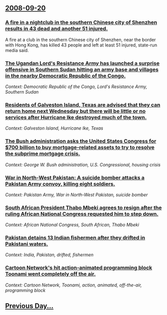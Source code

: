 ## [2008-09-20](/news/2008/09/20/index.md)

### [ A fire in a nightclub in the southern Chinese city of Shenzhen results in 43 dead and another 51 injured. ](/news/2008/09/20/a-fire-in-a-nightclub-in-the-southern-chinese-city-of-shenzhen-results-in-43-dead-and-another-51-injured.md)
A fire at a club in the southern Chinese city of Shenzhen, near the border with Hong Kong, has killed 43 people and left at least 51 injured, state-run media said.

### [ The Ugandan Lord's Resistance Army has launched a surprise offensive in Southern Sudan hitting an army base and villages in the nearby Democratic Republic of the Congo. ](/news/2008/09/20/the-ugandan-lord-s-resistance-army-has-launched-a-surprise-offensive-in-southern-sudan-hitting-an-army-base-and-villages-in-the-nearby-demo.md)
_Context: Democratic Republic of the Congo, Lord's Resistance Army, Southern Sudan_

### [ Residents of Galveston Island, Texas are advised that they can return home next Wednesday but there will be little or no services after Hurricane Ike destroyed much of the town. ](/news/2008/09/20/residents-of-galveston-island-texas-are-advised-that-they-can-return-home-next-wednesday-but-there-will-be-little-or-no-services-after-hur.md)
_Context: Galveston Island, Hurricane Ike, Texas_

### [ The Bush administration asks the United States Congress for $700 billion to buy mortgage-related assets to try to resolve the subprime mortgage crisis. ](/news/2008/09/20/the-bush-administration-asks-the-united-states-congress-for-700-billion-to-buy-mortgage-related-assets-to-try-to-resolve-the-subprime-mort.md)
_Context: George W. Bush administration, U.S. Congressional, housing crisis_

### [ War in North-West Pakistan: A suicide bomber attacks a Pakistan Army convoy, killing eight soldiers. ](/news/2008/09/20/war-in-north-west-pakistan-p-a-suicide-bomber-attacks-a-pakistan-army-convoy-killing-eight-soldiers.md)
_Context: Pakistan Army, War in North-West Pakistan, suicide bomber_

### [ South African President Thabo Mbeki agrees to resign after the ruling African National Congress requested him to step down.](/news/2008/09/20/south-african-president-thabo-mbeki-agrees-to-resign-after-the-ruling-african-national-congress-requested-him-to-step-down.md)
_Context: African National Congress, South African, Thabo Mbeki_

### [ Pakistan detains 13 Indian fishermen after they drifted in Pakistani waters. ](/news/2008/09/20/pakistan-detains-13-indian-fishermen-after-they-drifted-in-pakistani-waters.md)
_Context: India, Pakistan, drifted, fishermen_

### [ Cartoon Network's hit action-animated programming block Toonami went completely off the air.](/news/2008/09/20/cartoon-network-s-hit-action-animated-programming-block-toonami-went-completely-off-the-air.md)
_Context: Cartoon Network, Toonami, action, animated, off-the-air, programming block_

## [Previous Day...](/news/2008/09/19/index.md)

